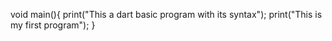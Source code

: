 void main(){
  print("This a dart basic program with its syntax");
  print("This is my first program");
}

